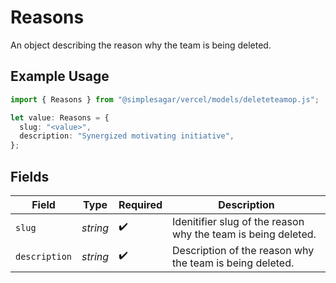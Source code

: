 # Reasons

An object describing the reason why the team is being deleted.

## Example Usage

```typescript
import { Reasons } from "@simplesagar/vercel/models/deleteteamop.js";

let value: Reasons = {
  slug: "<value>",
  description: "Synergized motivating initiative",
};
```

## Fields

| Field                                                         | Type                                                          | Required                                                      | Description                                                   |
| ------------------------------------------------------------- | ------------------------------------------------------------- | ------------------------------------------------------------- | ------------------------------------------------------------- |
| `slug`                                                        | *string*                                                      | :heavy_check_mark:                                            | Idenitifier slug of the reason why the team is being deleted. |
| `description`                                                 | *string*                                                      | :heavy_check_mark:                                            | Description of the reason why the team is being deleted.      |
